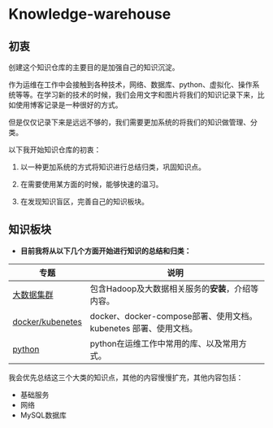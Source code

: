 # Knowledge-warehouse

## 初衷

创建这个知识仓库的主要目的是加强自己的知识沉淀。

作为运维在工作中会接触到各种技术，网络、数据库、python、虚拟化、操作系统等等。在学习新的技术的时候，我们会用文字和图片将我们的知识记录下来，比如使用博客记录是一种很好的方式。

但是仅仅记录下来是远远不够的，我们需要更加系统的将我们的知识做管理、分类。

以下我开始知识仓库的初衷：

1. 以一种更加系统的方式将知识进行总结归类，巩固知识点。

2. 在需要使用某方面的时候，能够快速的温习。

3. 在发现知识盲区，完善自己的知识板块。

## 知识板块

- **目前我将从以下几个方面开始进行知识的总结和归类：**


|专题		|说明			|
| ------ | ------------|
|[大数据集群](hadoopCluster/README.md)	|包含Hadoop及大数据相关服务的**安装**，介绍等内容。|
|[docker/kubenetes]()|docker、docker-compose部署、使用文档。kubenetes 部署、使用文档。|
|[python](python/README.md)|python在运维工作中常用的库、以及常用方式。 |



我会优先总结这三个大类的知识点，其他的内容慢慢扩充，其他内容包括：

- 基础服务
- 网络
- MySQL数据库





